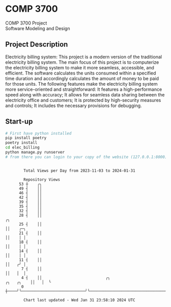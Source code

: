 # COMP 3700
COMP 3700 Project  
Software Modeling and Design
## Project Description
Electricity billing system: This project is a modern version of the traditional electricity billing system. The main focus of this project is to computerize the electricity billing system to make it more seamless, accessible, and efficient. The software calculates the units consumed within a specified time duration and accordingly calculates the amount of money to be paid for those units. The following features make the electricity billing system more service-oriented and straightforward: It features a high-performance speed along with accuracy; It allows for seamless data sharing between the electricity office and customers; It is protected by high-security measures and controls; It includes the necessary provisions for debugging.

## Start-up
```bash
# First have python installed
pip install poetry
poetry install
cd elec_billing
python manage.py runserver
# from there you can login to your copy of the website (127.0.0.1:8000), default creds are admin/admin
```

```

        Total Views per Day from 2023-11-03 to 2024-01-31

        Repository Views
      53 ┼    ╭╮
      49 ┤    ││
      46 ┤    ││
      42 ┤    ││
      39 ┤    ││
      35 ┤    ││
      32 ┤    ││
      28 ┤    ││                                                                          ╭╮
      25 ┤    ││                                                                          ││    ╭─╮
      21 ┤    ││                                                                          ││    │ │
      18 ┤    ││                                                                          ││    │ │
      14 ┤    ││                                                                          ││    │ │
      11 ┤    ││                                                                          ││   ╭╯ │
       7 ┤    ││                                                                          ││   │  │
       4 ┤    ││                            ╭╮                                 ╭╮   ╭╮    ││   │  ╰
       0 ┼────╯╰────────────────────────────╯╰─────────────────────────────────╯╰───╯╰────╯╰───╯

        Chart last updated - Wed Jan 31 23:58:10 2024 UTC
        
```
